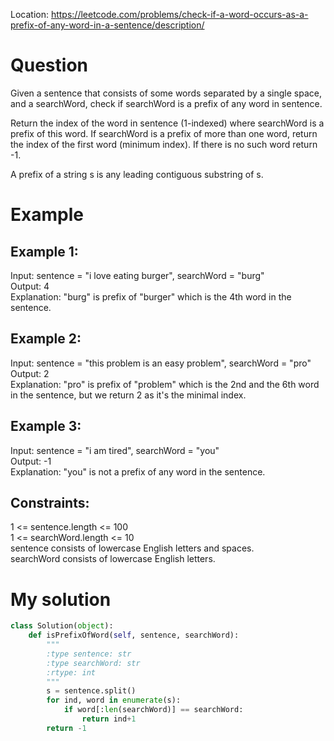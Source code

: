 Location: https://leetcode.com/problems/check-if-a-word-occurs-as-a-prefix-of-any-word-in-a-sentence/description/
# Question
Given a sentence that consists of some words separated by a single space, and a searchWord, check if searchWord is a prefix of any word in sentence.

Return the index of the word in sentence (1-indexed) where searchWord is a prefix of this word. If searchWord is a prefix of more than one word, return the index of the first word (minimum index). If there is no such word return -1.

A prefix of a string s is any leading contiguous substring of s.
# Example

## Example 1:

Input: sentence = "i love eating burger", searchWord = "burg"\
Output: 4\
Explanation: "burg" is prefix of "burger" which is the 4th word in the sentence.

## Example 2:

Input: sentence = "this problem is an easy problem", searchWord = "pro"\
Output: 2\
Explanation: "pro" is prefix of "problem" which is the 2nd and the 6th word in the sentence, but we return 2 as it's the minimal index.

## Example 3:

Input: sentence = "i am tired", searchWord = "you"\
Output: -1\
Explanation: "you" is not a prefix of any word in the sentence.
 

## Constraints:

1 <= sentence.length <= 100\
1 <= searchWord.length <= 10\
sentence consists of lowercase English letters and spaces.\
searchWord consists of lowercase English letters.
 

# My solution 
```python
class Solution(object):
    def isPrefixOfWord(self, sentence, searchWord):
        """
        :type sentence: str
        :type searchWord: str
        :rtype: int
        """
        s = sentence.split()
        for ind, word in enumerate(s):
            if word[:len(searchWord)] == searchWord:
                return ind+1
        return -1
```
